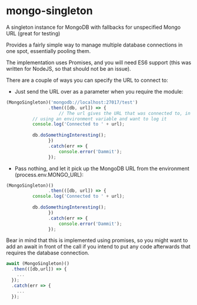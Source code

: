 # mongo-singleton
A singleton instance for MongoDB with fallbacks for unspecified Mongo URL (great for testing)

Provides a fairly simple way to manage multiple database connections in one spot, essentially pooling them.

The implementation uses Promises, and you will need ES6 support (this was written for NodeJS, so that should not be an issue).

There are a couple of ways you can specify the URL to connect to:
- Just send the URL over as a parameter when you require the module:
```js
(MongoSingleton)('mongodb://localhost:27017/test')
				.then(([db, url]) => {
					// The url gives the URL that was connected to, in case you are 
          // using an environment variable and want to log it
          console.log('Connected to ' + url);
          
          db.doSomethingInteresting();
				})
				.catch(err => {
					console.error('Dammit');
				});
```
- Pass nothing, and let it pick up the MongoDB URL from the environment (process.env.MONGO_URL):
```js
(MongoSingleton)()
				.then(([db, url]) => {
          console.log('Connected to ' + url);
          
          db.doSomethingInteresting();
				})
				.catch(err => {
					console.error('Dammit');
				});
```

Bear in mind that this is implemented using promises, so you might want to add an await in front of the call if you intend to put any code afterwards that requires the database connection.

```js
await (MongoSingleton)()
  .then(([db,url]) => {
    ...
  });
  .catch(err => {
    ...
  });
```
